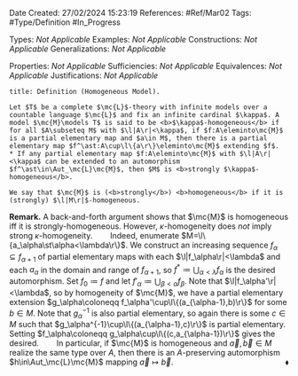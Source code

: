 <div class="topSpace"></div>

Date Created: 27/02/2024 15:23:19
References: #Ref/Mar02
Tags: #Type/Definition #In_Progress

Types: <i>Not Applicable</i>
Examples: <i>Not Applicable</i>
Constructions: <i>Not Applicable</i>
Generalizations: <i>Not Applicable</i>

Properties: <i>Not Applicable</i>
Sufficiencies: <i>Not Applicable</i>
Equivalences: <i>Not Applicable</i>
Justifications: <i>Not Applicable</i>

``` ad-Definition
title: Definition (Homogeneous Model).

Let $T$ be a complete $\mc{L}$-theory with infinite models over a countable language $\mc{L}$ and fix an infinite cardinal $\kappa$. A model $\mc{M}\models T$ is said to be <b>$\kappa$-homogeneous</b> if for all $A\subseteq M$ with $\l|A\r|<\kappa$, if $f:A\eleminto\mc{M}$ is a partial elementary map and $a\in M$, then there is a partial elementary map $f^\ast:A\cup\l\{a\r\}\eleminto\mc{M}$ extending $f$.
* If any partial elementary map $f:A\eleminto\mc{M}$ with $\l|A\r|<\kappa$ can be extended to an automorphism $f^\ast\in\Aut_\mc{L}\mc{M}$, then $M$ is <b>strongly $\kappa$-homogeneous</b>.

We say that $\mc{M}$ is (<b>strongly</b>) <b>homogeneous</b> if it is (strongly) $\l|M\r|$-homogeneous.

```

<b>Remark.</b> A back-and-forth argument shows that $\mc{M}$ is homogeneous iff it is strongly-homogeneous. However, $\kappa$-homogeneity does <i>not</i> imply strong $\kappa$-homogeneity.
&emsp;&emsp;Indeed, enumerate $M=\l\{a_\alpha\st\alpha<\lambda\r\}$. We construct an increasing sequence $f_\alpha\subseteq f_{\alpha+1}$ of partial elementary maps with each $\l|f_\alpha\r|<\lambda$ and each $a_\alpha$ in the domain and range of $f_{\alpha+1}$, so $f^\ast\coloneqq\bigcup_{\alpha<\lambda}f_\alpha$ is the desired automorphism. Set $f_0\coloneqq f$ and let $f'_\alpha\coloneqq\bigcup_{\beta<\alpha}f_\beta$. Note that $\l|f_\alpha'\r|<\lambda$, so by homogeneity of $\mc{M}$, we have a partial elementary extension $g_\alpha\coloneqq f_\alpha'\cup\l\{(a_{\alpha-1},b)\r\}$ for some $b\in M$. Note that $g_\alpha^{-1}$ is also partial elementary, so again there is some $c\in M$ such that $g_\alpha^{-1}\cup\l\{(a_{\alpha-1},c)\r\}$ is partial elementary. Setting $f_\alpha\coloneqq g_\alpha\cup\l\{(c,a_{\alpha-1})\r\}$ gives the desired.
&emsp;&emsp;In particular, if $\mc{M}$ is homogeneous and $\vec{a},\vec{b}\in M$ realize the same type over $A$, then there is an $A$-preserving automorphism $h\in\Aut_\mc{L}\mc{M}$ mapping $\vec{a}\mapsto\vec{b}$.<span style="float:right;">$\blacklozenge$</span>
